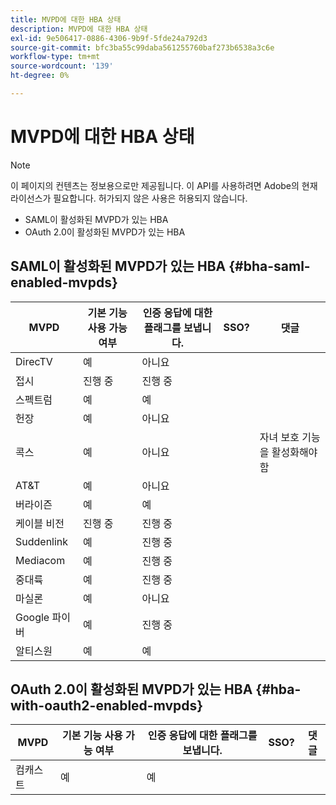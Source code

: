 ```yaml
---
title: MVPD에 대한 HBA 상태
description: MVPD에 대한 HBA 상태
exl-id: 9e506417-0886-4306-9b9f-5fde24a792d3
source-git-commit: bfc3ba55c99daba561255760baf273b6538a3c6e
workflow-type: tm+mt
source-wordcount: '139'
ht-degree: 0%

---
```


# MVPD에 대한 HBA 상태

>[!NOTE]
>
>이 페이지의 컨텐츠는 정보용으로만 제공됩니다. 이 API를 사용하려면 Adobe의 현재 라이선스가 필요합니다. 허가되지 않은 사용은 허용되지 않습니다.


* SAML이 활성화된 MVPD가 있는 HBA
* OAuth 2.0이 활성화된 MVPD가 있는 HBA


## SAML이 활성화된 MVPD가 있는 HBA {#bha-saml-enabled-mvpds}

| MVPD | 기본 기능 사용 가능 여부 | 인증 응답에 대한 플래그를 보냅니다. | SSO? | 댓글 |
|---|---|---|---|---|
| DirecTV | 예 | 아니요 |  |  |
| 접시 | 진행 중 | 진행 중 |  |  |
| 스펙트럼 | 예 | 예 |  |  |
| 헌장 | 예 | 아니요 |  |  |
| 콕스 | 예 | 아니요 |  | 자녀 보호 기능을 활성화해야 함 |
| AT&amp;T | 예 | 아니요 |  |  |
| 버라이즌 | 예 | 예 |  |  |
| 케이블 비전 | 진행 중 | 진행 중 |  |  |
| Suddenlink | 예 | 진행 중 |  |  |
| Mediacom | 예 | 진행 중 |  |  |
| 중대륙 | 예 | 진행 중 |  |  |
| 마실론 | 예 | 아니요 |  |  |
| Google 파이버 | 예 | 진행 중 |  |  |
| 알티스원 | 예 | 예 |  |  |


## OAuth 2.0이 활성화된 MVPD가 있는 HBA {#hba-with-oauth2-enabled-mvpds}

| MVPD | 기본 기능 사용 가능 여부 | 인증 응답에 대한 플래그를 보냅니다. | SSO? | 댓글 |
|---|---|---|---|---|
| 컴캐스트 | 예 | 예 |  |  |
